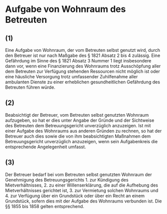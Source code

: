 # Aufgabe von Wohnraum des Betreuten



## (1)

 Eine Aufgabe von Wohnraum, der vom Betreuten selbst genutzt wird, durch den Betreuer ist nur nach Maßgabe des § 1821 Absatz 2 bis 4 zulässig. Eine Gefährdung im Sinne des § 1821 Absatz 3 Nummer 1 liegt insbesondere dann vor, wenn eine Finanzierung des Wohnraums trotz Ausschöpfung aller dem Betreuten zur Verfügung stehenden Ressourcen nicht möglich ist oder eine häusliche Versorgung trotz umfassender Zuhilfenahme aller ambulanten Dienste zu einer erheblichen gesundheitlichen Gefährdung des Betreuten führen würde.

## (2)

 Beabsichtigt der Betreuer, vom Betreuten selbst genutzten Wohnraum aufzugeben, so hat er dies unter Angabe der Gründe und der Sichtweise des Betreuten dem Betreuungsgericht unverzüglich anzuzeigen. Ist mit einer Aufgabe des Wohnraums aus anderen Gründen zu rechnen, so hat der Betreuer auch dies sowie die von ihm beabsichtigten Maßnahmen dem Betreuungsgericht unverzüglich anzuzeigen, wenn sein Aufgabenkreis die entsprechende Angelegenheit umfasst.

## (3)

 Der Betreuer bedarf bei vom Betreuten selbst genutzten Wohnraum der Genehmigung des Betreuungsgerichts  1.
 zur Kündigung des Mietverhältnisses,
 2.
 zu einer Willenserklärung, die auf die Aufhebung des Mietverhältnisses gerichtet ist,
 3.
 zur Vermietung solchen Wohnraums und
 4.
 zur Verfügung über ein Grundstück oder über ein Recht an einem Grundstück, sofern dies mit der Aufgabe des Wohnraums verbunden ist.
Die §§ 1855 bis 1858 gelten entsprechend. 

